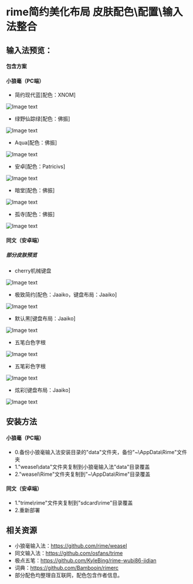 # rime简约美化布局 皮肤配色\配置\输入法整合

## 输入法预览：
#### 包含方案

#### 小狼毫（PC端）
- 简约现代蓝[配色：XNOM]

![Image text](/Res/preview_blue.png)
- 绿野仙踪绿[配色：佛振]

![Image text](/Res/preview_green.png)
- Aqua[配色：佛振]

![Image text](/Res/preview_blue1.png)
- 安卓[配色：Patricivs]

![Image text](/Res/preview_android.png)
- 暗堂[配色：佛振]

![Image text](/Res/preview_dark.png)
- 孤寺[配色：佛振]

![Image text](/Res/preview_temple.png)

#### 同文（安卓端）
##### 部分皮肤预览
- cherry机械键盘

![Image text](/Res/trime_cherry.jpg)
- 极致简约[配色：Jaaiko，键盘布局：Jaaiko]

![Image text](/Res/trime_preview.jpg)
- 默认黑[键盘布局：Jaaiko]

![Image text](/Res/trime_wubi.jpg)
- 五笔白色字根

![Image text](/Res/trime_wubiwhite.jpg)
- 五笔彩色字根

![Image text](/Res/trime_wubicolor.jpg)
- 炫彩[键盘布局：Jaaiko]

![Image text](/Res/trime_xuancai.jpg)


## 安装方法
#### 小狼毫（PC端）
- 0.备份小狼毫输入法安装目录的"data"文件夹，备份"~\AppData\Rime"文件夹
- 1."weasel\data"文件夹复制到小狼毫输入法"data"目录覆盖
- 2."weasel\Rime"文件夹复制到"~\AppData\Rime"目录覆盖
#### 同文（安卓端）
- 1."trime\rime"文件夹复制到"sdcard\rime"目录覆盖
- 2.重新部署
## 相关资源
 - 小狼毫输入法：https://github.com/rime/weasel
 - 同文输入法：https://github.com/osfans/trime
 - 极点五笔：https://github.com/KyleBing/rime-wubi86-jidian
 - 词典：https://github.com/Bambooin/rimerc
 - 部分配色均整理自互联网，配色包含作者信息。
